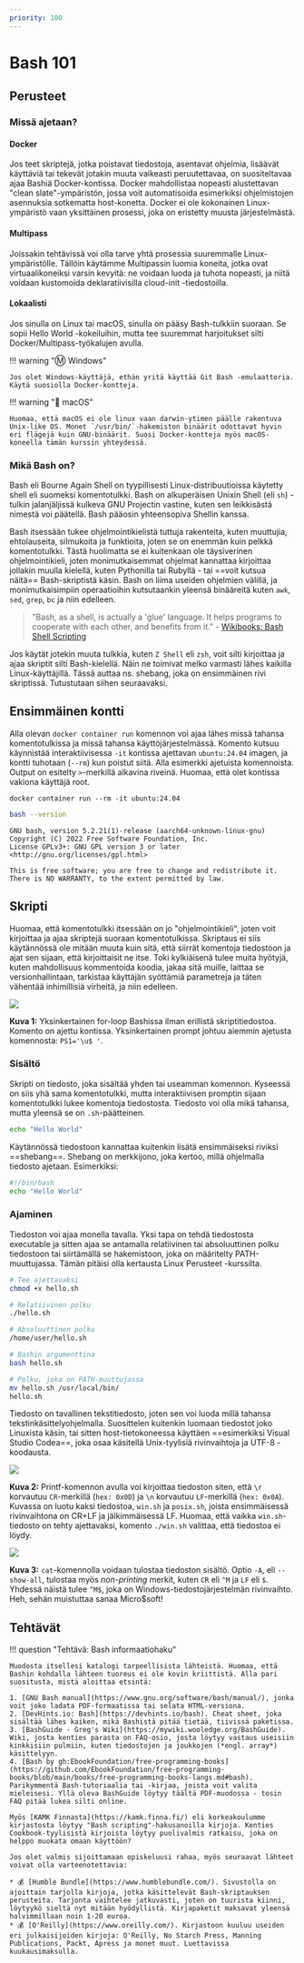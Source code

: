 ```yaml
---
priority: 100
---
```


# Bash 101

## Perusteet

### Missä ajetaan?

#### Docker

Jos teet skriptejä, jotka poistavat tiedostoja, asentavat ohjelmia, lisäävät käyttäviä tai tekevät jotakin muuta vaikeasti peruutettavaa, on suositeltavaa ajaa Bashiä Docker-kontissa. Docker mahdollistaa nopeasti alustettavan "clean slate"-ympäristön, jossa voit automatisoida esimerkiksi ohjelmistojen asennuksia sotkematta host-konetta. Docker ei ole kokonainen Linux-ympäristö vaan yksittäinen prosessi, joka on eristetty muusta järjestelmästä. 

#### Multipass

Joissakin tehtävissä voi olla tarve yhtä prosessia suuremmalle Linux-ympäristölle. Tällöin käytämme Multipassin luomia koneita, jotka ovat virtuaalikoneiksi varsin kevyitä: ne voidaan luoda ja tuhota nopeasti, ja niitä voidaan kustomoida deklaratiivisilla cloud-init -tiedostoilla.

#### Lokaalisti

Jos sinulla on Linux tai macOS, sinulla on pääsy Bash-tulkkiin suoraan. Se sopii Hello World -kokeiluihin, mutta tee suuremmat harjoitukset silti Docker/Multipass-työkalujen avulla.

!!! warning "Ⓜ️ Windows"

    Jos olet Windows-käyttäjä, ethän yritä käyttää Git Bash -emulaattoria. Käytä suosiolla Docker-kontteja.

!!! warning "🍎 macOS"

    Huomaa, että macOS ei ole linux vaan darwin-ytimen päälle rakentuva Unix-like OS. Monet `/usr/bin/`-hakemiston binäärit odottavat hyvin eri flägejä kuin GNU-binäärit. Suosi Docker-kontteja myös macOS-koneella tämän kurssin yhteydessä.

### Mikä Bash on?

Bash eli Bourne Again Shell on tyypillisesti Linux-distribuutioissa käytetty shell eli suomeksi komentotulkki. Bash on alkuperäisen Unixin Shell (eli `sh`) -tulkin jalanjäljissä kulkeva GNU Projectin vastine, kuten sen leikkisästä nimestä voi päätellä. Bash pääosin yhteensopiva Shellin kanssa.

Bash itsessään tukee ohjelmointikielistä tuttuja rakenteita, kuten muuttujia, ehtolauseita, silmukoita ja funktioita, joten se on enemmän kuin pelkkä komentotulkki. Tästä huolimatta se ei kuitenkaan ole täysiverinen ohjelmointikieli, joten monimutkaisemmat ohjelmat kannattaa kirjoittaa jollakin muulla kielellä, kuten Pythonilla tai Rubyllä - tai ==voit kutsua näitä== Bash-skriptistä käsin. Bash on liima useiden ohjelmien välillä, ja monimutkaisimpiin operaatioihin kutsutaankin yleensä binääreitä kuten `awk`, `sed`, `grep`, `bc` ja niin edelleen.

> "Bash, as a shell, is actually a 'glue' language. It helps programs to cooperate with each other, and benefits from it." - [Wikibooks: Bash Shell Scripting](https://en.wikibooks.org/wiki/Bash_Shell_Scripting/External_Programs)

Jos käytät jotekin muuta tulkkia, kuten `Z Shell` eli `zsh`, voit silti kirjoittaa ja ajaa skriptit silti Bash-kielellä. Näin ne toimivat melko varmasti lähes kaikilla Linux-käyttäjillä. Tässä auttaa ns. shebang, joka on ensimmäinen rivi skriptissä. Tutustutaan siihen seuraavaksi.

## Ensimmäinen kontti

Alla olevan `docker container run` komennon voi ajaa lähes missä tahansa komentotulkissa ja missä tahansa käyttöjärjestelmässä. Komento kutsuu käynnistää interaktiivisessa `-it` kontissa ajettavan `ubuntu:24.04` imagen, ja kontti tuhotaan (`--rm`) kun poistut siitä. Alla esimerkki ajetuista komennoista. Output on esitelty `>`-merkillä alkavina riveinä. Huomaa, että olet kontissa vakiona käyttäjä root.

```pwsh title="🖥️ Bash | Git Bash | PowerShell | CMD"
docker container run --rm -it ubuntu:24.04
```

```bash title="🐳 Bash"
bash --version
```

```plaintext title="🐳 stdout"
GNU bash, version 5.2.21(1)-release (aarch64-unknown-linux-gnu)
Copyright (C) 2022 Free Software Foundation, Inc.
License GPLv3+: GNU GPL version 3 or later <http://gnu.org/licenses/gpl.html>

This is free software; you are free to change and redistribute it.
There is NO WARRANTY, to the extent permitted by law.
```




## Skripti

Huomaa, että komentotulkki itsessään on jo "ohjelmointikieli", joten voit kirjoittaa ja ajaa skriptejä suoraan komentotulkissa. Skriptaus ei siis käytännössä ole mitään muuta kuin sitä, että siirrät komentoja tiedostoon ja ajat sen sijaan, että kirjoittaisit ne itse. Toki kylkiäisenä tulee muita hyötyjä, kuten mahdollisuus kommentoida koodia, jakaa sitä muille, laittaa se versionhallintaan, tarkistaa käyttäjän syöttämiä parametreja ja täten vähentää inhimillisiä virheitä, ja niin edelleen.

![](../images/bash-simple-for-loop.png)

**Kuva 1:** Yksinkertainen for-loop Bashissa ilman erillistä skriptitiedostoa. Komento on ajettu kontissa. Yksinkertainen prompt johtuu aiemmin ajetusta komennosta: `PS1='\u$ '`.

### Sisältö

Skripti on tiedosto, joka sisältää yhden tai useamman komennon. Kyseessä on siis yhä sama komentotulkki, mutta interaktiivisen promptin sijaan komentotulkki lukee komentoja tiedostosta. Tiedosto voi olla mikä tahansa, mutta yleensä se on `.sh`-päätteinen.

```bash title="hello-bad-example.sh"
echo "Hello World"
```
Käytännössä tiedostoon kannattaa kuitenkin lisätä ensimmäiseksi riviksi ==shebang==. Shebang on merkkijono, joka kertoo, millä ohjelmalla tiedosto ajetaan. Esimerkiksi:

```bash title="hello.sh"
#!/bin/bash
echo "Hello World"
```

### Ajaminen

Tiedoston voi ajaa monella tavalla. Yksi tapa on tehdä tiedostosta executable ja sitten ajaa se antamalla relatiivinen tai absoluuttinen polku tiedostoon tai siirtämällä se hakemistoon, joka on määritelty PATH-muuttujassa. Tämän pitäisi olla kertausta Linux Perusteet -kurssilta.

```bash title="Bash"
# Tee ajettavaksi
chmod +x hello.sh

# Relatiivinen polku
./hello.sh

# Absoluuttinen polku
/home/user/hello.sh

# Bashin argumenttina
bash hello.sh

# Polku, joka on PATH-muuttujassa
mv hello.sh /usr/local/bin/
hello.sh
```

Tiedosto on tavallinen tekstitiedosto, joten sen voi luoda millä tahansa tekstinkäsittelyohjelmalla. Suosittelen kuitenkin luomaan tiedostot joko Linuxista käsin, tai sitten host-tietokoneessa käyttäen ==esimerkiksi Visual Studio Codea==, joka osaa käsitellä Unix-tyylisiä rivinvaihtoja ja UTF-8 -koodausta.

![](../images/bash-win-vs-posix-line-endings.png)

**Kuva 2:** Printf-komennon avulla voi kirjoittaa tiedoston siten, että `\r` korvautuu `CR`-merkillä (`hex: 0x0D`) ja `\n` korvautuu `LF`-merkillä (`hex: 0x0A`). Kuvassa on luotu kaksi tiedostoa, `win.sh` ja `posix.sh`, joista ensimmäisessä rivinvaihtona on CR+LF ja jälkimmäisessä LF. Huomaa, että vaikka `win.sh`-tiedosto on tehty ajettavaksi, komento `./win.sh` valittaa, että tiedostoa ei löydy.

![](../images/bash-posix-line-ending-cat.png)

**Kuva 3:** `cat`-komennolla voidaan tulostaa tiedoston sisältö. Optio `-A`, eli `--show-all`, tulostaa myös *non-printing* merkit, kuten `CR` eli `^M` ja `LF` eli `$`. Yhdessä näistä tulee `^M$`, joka on Windows-tiedostojärjestelmän rivinvaihto. Heh, sehän muistuttaa sanaa Micro$soft!

## Tehtävät

!!! question "Tehtävä: Bash informaatiohaku"

    Muodosta itsellesi katalogi tarpeellisista lähteistä. Huomaa, että Bashin kohdalla lähteen tuoreus ei ole kovin kriittistä. Alla pari suositusta, mistä aloittaa etsintä:
    
    1. [GNU Bash manual](https://www.gnu.org/software/bash/manual/), jonka voit joko ladata PDF-formaatissa tai selata HTML-versiona.
    2. [DevHints.io: Bash](https://devhints.io/bash). Cheat sheet, joka sisältää lähes kaiken, mikä Bashistä pitää tietää, tiivissä paketissa.
    3. [BashGuide - Greg's Wiki](https://mywiki.wooledge.org/BashGuide). Wiki, josta kenties parasta on FAQ-osio, josta löytyy vastaus useisiin kinkkisiin pulmiin, kuten tiedostojen ja joukkojen (*engl. array*) käsittelyyn.
    4. [Bash by gh:EbookFoundation/free-programming-books](https://github.com/EbookFoundation/free-programming-books/blob/main/books/free-programming-books-langs.md#bash). Parikymmentä Bash-tutoriaalia tai -kirjaa, joista voit valita mieleisesi. Yllä oleva BashGuide löytyy täältä PDF-muodossa - tosin FAQ pitää lukea silti online.
    
    Myös [KAMK Finnasta](https://kamk.finna.fi/) eli korkeakoulumme kirjastosta löytyy "Bash scripting"-hakusanoilla kirjoja. Kenties Cookbook-tyylisistä kirjoista löytyy puolivalmis ratkaisu, joka on helppo muokata omaan käyttöön?

    Jos olet valmis sijoittamaan opiskeluusi rahaa, myös seuraavat lähteet voivat olla varteenotettavia:

    * 💰 [Humble Bundle](https://www.humblebundle.com/). Sivustolla on ajoittain tarjolla kirjoja, jotka käsittelevät Bash-skriptauksen perusteita. Tarjonta vaihtelee jatkuvasti, joten on tuurista kiinni, löytyykö sieltä nyt mitään hyödyllistä. Kirjapaketit maksavat yleensä halvimmillaan noin 1-20 euroa.
    * 💰 [O'Reilly](https://www.oreilly.com/). Kirjastoon kuuluu useiden eri julkaisijoiden kirjoja: O'Reilly, No Starch Press, Manning Publications, Packt, Apress ja monet muut. Luettavissa kuukausimaksulla.